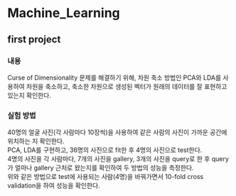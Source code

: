 # Machine_Learning
## first project
### 내용
Curse of Dimensionality 문제를 해결하기 위해, 차원 축소 방법인 PCA와 LDA를 사용하여 차원을 축소하고, 축소한 차원으로 생성된 벡터가 원래의 데이터를 잘 표현하고 있는지 확인한다.  

### 실험 방법
40명의 얼굴 사진(각 사람마다 10장씩)을 사용하여 같은 사람의 사진이 가까운 공간에 위치하는 지 확인한다.  
PCA, LDA를 구현하고, 36명의 사진으로 fit한 후 4명의 사진으로 test한다.  
4명의 사진을 각 사람마다, 7개의 사진을 gallery, 3개의 사진을 query로 한 후 query가 얼마나 gallery 근처로 왔는지를 확인하여 두 방법의 성능을 측정한다.  
위와 같은 방법으로 test에 사용되는 사람(4명)을 바꿔가면서 10-fold cross validation을 하여 성능을 확인한다.   
